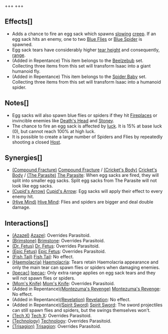 +++
+++

Effects[]
---------


* Adds a chance to fire an egg sack which spawns [slowing](/wiki/Slow "Slow") [creep](/wiki/Creep "Creep"). If an egg sack hits an enemy, one to two [Blue Flies](/wiki/Blue_Fly "Blue Fly") or [Blue Spider](/wiki/Blue_Spider "Blue Spider") is spawned.
* Egg sack tears have considerably higher [tear height](/wiki/Tear_height "Tear height") and consequently, [range](/wiki/Range "Range").
* (Added in Repentance) This item belongs to the [Beelzebub](/wiki/Beelzebub "Beelzebub") set. Collecting three items from this set will transform Isaac into a giant humanoid fly.
* (Added in Repentance) This item belongs to the [Spider Baby](/wiki/Spider_Baby_(Transformation) "Spider Baby (Transformation)") set. Collecting three items from this set will transform Isaac into a humanoid spider.


Notes[]
-------


* Egg sacks will also spawn blue flies or spiders if they hit [Fireplaces](/wiki/Fireplace "Fireplace") or invincible enemies like [Death's Head](/wiki/Death%27s_Head "Death's Head") and [Stoney](/wiki/Stoney "Stoney").
* The chance to fire an egg sack is affected by [luck](/wiki/Luck "Luck"). It is 15% at base luck (0), but cannot reach 100% at high luck.
* It is possible to create a large number of Spiders and Flies by repeatedly shooting a closed [Host](/wiki/Host "Host").


Synergies[]
-----------


* [(Compound Fracture)](/wiki/Compound_Fracture "Compound Fracture") [Compound Fracture](/wiki/Compound_Fracture "Compound Fracture") / [(Cricket's Body)](/wiki/Cricket%27s_Body "Cricket's Body") [Cricket's Body](/wiki/Cricket%27s_Body "Cricket's Body") / [(The Parasite)](/wiki/The_Parasite "The Parasite") [The Parasite](/wiki/The_Parasite "The Parasite"): When egg sacks are fired, they will split into smaller egg sacks. Split egg sacks from The Parasite will not look like egg sacks.
* [(Cupid's Arrow)](/wiki/Cupid%27s_Arrow "Cupid's Arrow") [Cupid's Arrow](/wiki/Cupid%27s_Arrow "Cupid's Arrow"): Egg sacks will apply their effect to every enemy hit.
* [(Hive Mind)](/wiki/Hive_Mind "Hive Mind") [Hive Mind](/wiki/Hive_Mind "Hive Mind"): Flies and spiders are bigger and deal double damage.


Interactions[]
--------------


* [(Azazel)](/wiki/Azazel "Azazel") [Azazel](/wiki/Azazel "Azazel"): Overrides Parasitoid.
* [(Brimstone)](/wiki/Brimstone "Brimstone") [Brimstone](/wiki/Brimstone "Brimstone"): Overrides Parasitoid.
* [(Dr. Fetus)](/wiki/Dr._Fetus "Dr. Fetus") [Dr. Fetus](/wiki/Dr._Fetus "Dr. Fetus"): Overrides Parasitoid.
* [(Epic Fetus)](/wiki/Epic_Fetus "Epic Fetus") [Epic Fetus](/wiki/Epic_Fetus "Epic Fetus"): Overrides Parasitoid.
* [(Fish Tail)](/wiki/Fish_Tail "Fish Tail") [Fish Tail](/wiki/Fish_Tail "Fish Tail"): No effect.
* [(Haemolacria)](/wiki/Haemolacria "Haemolacria") [Haemolacria](/wiki/Haemolacria "Haemolacria"): Tears retain Haemolacria appearance and only the main tear can spawn flies or spiders when damaging enemies.
* [(Ipecac)](/wiki/Ipecac "Ipecac") [Ipecac](/wiki/Ipecac "Ipecac"): Only extra range applies on egg sack tears and they will not spawn flies or spiders.
* [(Mom's Knife)](/wiki/Mom%27s_Knife "Mom's Knife") [Mom's Knife](/wiki/Mom%27s_Knife "Mom's Knife"): Overrides Parasitoid.
* (Added in Repentance)[(Montezuma's Revenge)](/wiki/Montezuma%27s_Revenge "Montezuma's Revenge") [Montezuma's Revenge](/wiki/Montezuma%27s_Revenge "Montezuma's Revenge"): No effect.
* (Added in Repentance)[(Revelation)](/wiki/Revelation "Revelation") [Revelation](/wiki/Revelation "Revelation"): No effect.
* (Added in Repentance)[(Spirit Sword)](/wiki/Spirit_Sword "Spirit Sword") [Spirit Sword](/wiki/Spirit_Sword "Spirit Sword"): The sword projectiles can still spawn flies and spiders, but the swings themselves won't.
* [(Tech X)](/wiki/Tech_X "Tech X") [Tech X](/wiki/Tech_X "Tech X"): Overrides Parasitoid.
* [(Technology)](/wiki/Technology "Technology") [Technology](/wiki/Technology "Technology"): Overrides Parasitoid.
* [(Trisagion)](/wiki/Trisagion "Trisagion") [Trisagion](/wiki/Trisagion "Trisagion"): Overrides Parasitoid.


